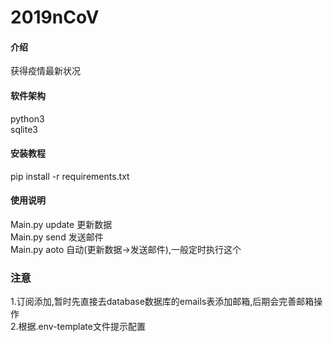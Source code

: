 # 2019nCoV

#### 介绍
获得疫情最新状况

#### 软件架构
python3<br>
sqlite3<br>

#### 安装教程
pip install -r requirements.txt<br>

#### 使用说明
Main.py update 更新数据<br>
Main.py send   发送邮件<br>
Main.py aoto   自动(更新数据->发送邮件),一般定时执行这个<br>

### 注意
1.订阅添加,暂时先直接去database数据库的emails表添加邮箱,后期会完善邮箱操作<br>
2.根据.env-template文件提示配置<br>